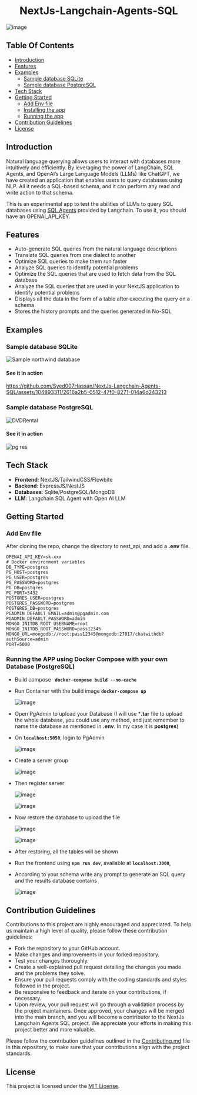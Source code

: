 <center>

# NextJs-Langchain-Agents-SQL

</center>

![image](https://github.com/Syed007Hassan/NextJs-Langchain-Agents-SQL/assets/104893311/3047eb24-4050-42d6-8e9f-749801711a94)


## Table Of Contents

- [Introduction](#introduction)
- [Features](#features)
- [Examples](#examples)
    - [Sample database SQLite](#sample-database-sqlite)
    - [Sample database PostgreSQL](#sample-database-postgresql)
- [Tech Stack](#tech-stack)
- [Getting Started](#getting-started)
    - [Add Env file](#add-env-file)
    - [Installing the app](#installing-the-app)
    - [Running the app](#running-the-app)
- [Contribution Guidelines](#contribution-guidelines)
- [License](#license)

## Introduction

Natural language querying allows users to interact with databases more intuitively and efficiently. By leveraging the power of LangChain, SQL Agents, and OpenAI’s Large Language Models (LLMs) like ChatGPT, we have created an application that enables users to query databases using NLP. All it needs a SQL-based schema, and it can perform any read and write action to that schema.

This is an experimental app to test the abilities of LLMs to query SQL databases using [SQL Agents](https://github.com/Syed007Hassan/Langchain) provided by Langchain.
To use it, you should have an OPENAI_API_KEY.

## Features
- Auto-generate SQL queries from the natural language descriptions
- Translate SQL queries from one dialect to another
- Optimize SQL queries to make them run faster
- Analyze SQL queries to identify potential problems
- Optimize the SQL queries that are used to fetch data from the SQL database
- Analyze the SQL queries that are used in your NextJS application to identify potential problems
- Displays all the data in the form of a table after executing the query on a schema
- Stores the history prompts and the queries generated in No-SQL

## Examples 

### Sample database SQLite
![Sample northwind database](https://user-images.githubusercontent.com/1945179/233065892-25edda54-01a2-467d-8a72-b96a30c71a5a.png)

#### See it in action

https://github.com/Syed007Hassan/NextJs-Langchain-Agents-SQL/assets/104893311/2616a2b5-0512-47f0-8271-014a6d243213

### Sample database PostgreSQL
![DVDRental](https://github.com/Syed007Hassan/NextJs-Langchain-Agents-SQL/assets/104893311/ec2eda87-8f98-42da-9b2e-db2ed1998d29)

#### See it in action

![pg res](https://github.com/Syed007Hassan/NextJs-Langchain-Agents-SQL/assets/104893311/4c8c94a2-5025-425b-ba5c-19b6036af534)

## Tech Stack
  * **Frontend**: NextJS/TailwindCSS/Flowbite 
  * **Backend**: ExpressJS/NestJS
  * **Databases**: Sqlite/PostgreSQL/MongoDB
  * **LLM**: Langchain SQL Agent with Open AI LLM

## Getting Started

### Add Env file 

After cloning the repo, change the directory to nest_api, and add a **.env** file.

```bash!
OPENAI_API_KEY=sk-xxx
# Docker environment variables
DB_TYPE=postgres
PG_HOST=postgres
PG_USER=postgres
PG_PASSWORD=postgres
PG_DB=postgres
PG_PORT=5432
POSTGRES_USER=postgres
POSTGRES_PASSWORD=postgres
POSTGRES_DB=postgres
PGADMIN_DEFAULT_EMAIL=admin@pgadmin.com
PGADMIN_DEFAULT_PASSWORD=admin
MONGO_INITDB_ROOT_USERNAME=root
MONGO_INITDB_ROOT_PASSWORD=pass12345
MONGO_URL=mongodb://root:pass12345@mongodb:27017/chatwithdb?authSource=admin
PORT=5000
```
### Running the APP using Docker Compose with your own Database (PostgreSQL)

- Build compose
  **```  docker-compose build --no-cache  ```**
- Run Container with the build image
  **``` docker-compose up ```**

     ![image](https://github.com/Syed007Hassan/NextJs-Langchain-Agents-SQL/assets/104893311/63076655-b6bf-4229-89a2-3aec59ab196c)
  
- Open PgAdmin to upload your Database (I will use ***.tar** file to upload the whole database, you could use any method, and just remember to name the database as mentioned in **.env**. In my case it is **postgres**)
- On **``` localhost:5050 ```**, login to PgAdmin
 
     ![image](https://github.com/Syed007Hassan/NextJs-Langchain-Agents-SQL/assets/104893311/b0cfb4ca-51f2-4293-b50d-ec60f9bfd4ec)

- Create a server group
  
     ![image](https://github.com/Syed007Hassan/NextJs-Langchain-Agents-SQL/assets/104893311/29cadd3e-d232-479f-aa81-646b4a996bb9)
 
- Then register server
  
     ![image](https://github.com/Syed007Hassan/NextJs-Langchain-Agents-SQL/assets/104893311/e501184d-3599-444a-996d-e929ca7146c6)

     ![image](https://github.com/Syed007Hassan/NextJs-Langchain-Agents-SQL/assets/104893311/d5cb009a-bded-4f20-b88d-5c5831a6ad79)

- Now restore the database to upload the file
  
    ![image](https://github.com/Syed007Hassan/NextJs-Langchain-Agents-SQL/assets/104893311/da7d64fa-f71b-4ad9-85dd-4c5c72a60406)

    ![image](https://github.com/Syed007Hassan/NextJs-Langchain-Agents-SQL/assets/104893311/520d9769-3de6-419f-ae00-d29701be42ab)

- After restoring, all the tables will be shown

- Run the frontend using **``` npm run dev ```**, available at **``` localhost:3000 ```**,
- According to your schema write any prompt to generate an SQL query and the results database contains

    ![image](https://github.com/Syed007Hassan/NextJs-Langchain-Agents-SQL/assets/104893311/3047eb24-4050-42d6-8e9f-749801711a94)
  

## Contribution Guidelines

Contributions to this project are highly encouraged and appreciated. To help us maintain a high level of quality, please follow these contribution guidelines:

- Fork the repository to your GitHub account.
- Make changes and improvements in your forked repository.
- Test your changes thoroughly.
- Create a well-explained pull request detailing the changes you made and the problems they solve.
- Ensure your pull requests comply with the coding standards and styles followed in the project.
- Be responsive to feedback and iterate on your contributions, if necessary.
- Upon review, your pull request will go through a validation process by the project maintainers. Once approved, your changes will be merged into the main branch, and you will become a contributor to the NextJs Langchain Agents SQL project. We appreciate your efforts in making this project better and more valuable.

Please follow the contribution guidelines outlined in the [Contributing.md](CONTRIBUTING.md) file in this repository, to make sure that your contributions align with the project standards.

## License
This project is licensed under the [MIT License](./LICENSE).



